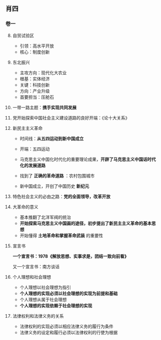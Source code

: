 ## 肖四

### 卷一

8. 自贸试验区
   - 引领：高水平开放
   - 核心：制度创新
9. 东北振兴
   - 主攻方向：现代化大农业
   - 根基：实体经济
   - 关键：科技创新
   - 方向：产业升级
   - 首要担当：压舱石



16. 一带一路主题：**携手实现共同发展**



21. 党开始探索中国社会主义建设道路的良好开端：《论十大关系》

    

23. 新民主主义革命

    - 时间线：**从五四运动到新中国成立**
    - 开端：五四运动

    - 马克思主义中国化时代化的重要理论成果，**开辟了马克思主义中国话时代化的发展道路**
    - 找到了 **正确的革命道路** ：农村包围城市
    - 新中国成立，开创了中国历史 **新纪元**

23. 特色社会主义的必由之路：**党的全面领导，改革开放**



29. 大革命的意义

    - 基本推翻了北洋军阀的统治
    - **开始探索马克思主义中国画的途径，初步提出了新民主主义革命的基本思想**
    - 开始懂得 **土地革命和掌握革命武装** 的重要性

30. 宣言书

    **一个宣言书：1978《解放思想、实事求是，团结一致向前看》**

    又一个宣言书：南方谈话

31. 个人理想和社会理想

    - 个人理想以社会理想为指引
    - **个人理想的实现必须以社会理想的实现为前提和基础**
    - 个人理想从属于社会理想
    - **个人理想的实现依赖于社会理想的实现**

32. 法律权利和法律义务的关系

    - 法律权利的实现必须以相应法律义务的履行为条件
    - 法律义务的设定和履行必须以法律权利的行使为根据